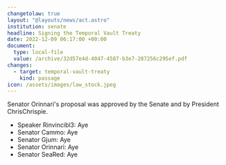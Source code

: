 ```yaml
---
changetolaw: true
layout: "@layouts/news/act.astro"
institution: senate
headline: Signing the Temporal Vault Treaty
date: 2022-12-09 06:17:00 +00:00
document:
  type: local-file
  value: /archive/32d57e4d-4047-4587-b3e7-287256c295ef.pdf
changes:
  - target: temporal-vault-treaty
    kind: passage
icon: /assets/images/law_stock.jpeg
---
```

Senator Orinnari's proposal was approved by the Senate and by President ChrisChrispie.<!--more-->

- Speaker Rinvincibl3: Aye
- Senator Cammo: Aye
- Senator Gjum: Aye
- Senator Orinnari: Aye
- Senator SeaRed: Aye
